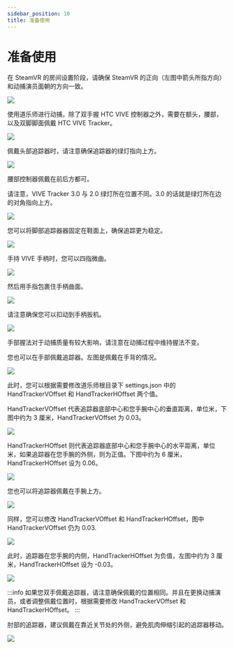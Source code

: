 ```yaml
---
sidebar_position: 10
title: 准备使用
---
```


# 准备使用

在 SteamVR 的房间设置阶段，请确保 SteamVR 的正向（左图中箭头所指方向）和动捕演员面朝的方向一致。

![](../img/FnQ0l5F5DiMNNihvuOlQB_-wM7We.png#center)

使用道乐师进行动捕，除了双手握 HTC VIVE 控制器之外，需要在额头，腰部，以及双脚脚面佩戴 HTC VIVE Tracker。

![](../img/FkljWrLx3A0Ziey9xwbMXmGEXX8M.png#center)

佩戴头部追踪器时，请注意确保追踪器的绿灯指向上方。

![](../img/FgrS3TO83-n0tbFbzLjT7eFpNl0-.jpg#center)

腰部控制器佩戴在前后方都可。

请注意，VIVE Tracker 3.0 与 2.0 绿灯所在位置不同。3.0 的话就是绿灯所在边的对角指向上方。

![](../img/Fh8_CGkjtgeLAi78SJW600jm1E90.png#center)

您可以将脚部追踪器器固定在鞋面上，确保追踪更为稳定。

![](http://elbrus.sunnyview.tech/FmDLmZ0G2He4vIPw6wYHFtkPXBkl.png#center)

手持 VIVE 手柄时，您可以四指微曲。

![](../img/FkvOtdy9CTzfLicZm-8aayDAsQaK.png#center)

然后用手指包裹住手柄曲面。

![](../img/Fsi1TUTwiufxtKITmnrcKlTePUHl.png#center)

请注意确保您可以扣动到手柄扳机。

![](../img/Fi9HKB4qS3vHtBQ88jAF46D7Lb7c.png#center)

手部握法对于动捕质量有较大影响，请注意在动捕过程中维持握法不变。

您也可以在手部佩戴追踪器。左图是佩戴在手背的情况。

![](../img/Fq3lZe6EYODEvfoA29OPS-gv7Bbe.jpg#center)

此时，您可以根据需要修改道乐师根目录下 settings.json 中的 HandTrackerVOffset 和 HandTrackerHOffset 两个值。
 
HandTrackerVOffset 代表追踪器底部中心和您手腕中心的垂直距离，单位米，下图中约为 3 厘米，HandTrackerVOffset 为 0.03。

![](../img/Frw7JTwnDZJDDcqWRLIu7L7NIBZr.png#center)

HandTrackerHOffset 则代表追踪器底部中心和您手腕中心的水平距离，单位米，如果追踪器在您手腕的外侧，则为正值。下图中约为 6 厘米，HandTrackerHOffset 设为 0.06。

![](../img/Fitox_m2OcqTgPxo3VjaaU-6ZXW0.png#center)

您也可以将追踪器佩戴在手腕上方。

![](../img/FpOD6I8yQuXtlw_-_pEvo16fR7em.jpg#center)

同样，您可以修改 HandTrackerVOffset 和 HandTrackerHOffset，图中 HandTrackerVOffset 仍为 0.03.

![](../img/FmnMhm-L7UqIwMk5aH4f4OoFdRNU.png#center)

此时，追踪器在您手腕的内侧，HandTrackerHOffset 为负值，左图中约为 3 厘米，HandTrackerHOffset 设为 -0.03。

![](../img/FryyGWUkLZhqc1Ao_TPQrmZb4lRf.png#center)

:::info
如果您双手佩戴追踪器，请注意确保佩戴的位置相同。并且在更换动捕演员，或者调整佩戴位置时，根据需要修改 HandTrackerVOffset 和 HandTrackerHOffset。
:::

肘部的追踪器，建议佩戴在靠近关节处的外侧，避免肌肉伸缩引起的追踪器移动。

![](../img/Ft045U6qMKlZqgaaVcuB9KFST4BG.png#center)
